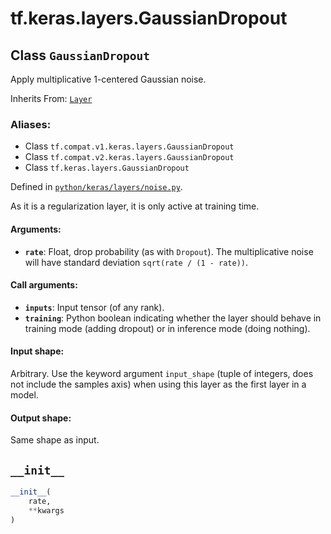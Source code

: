<div itemscope itemtype="http://developers.google.com/ReferenceObject">
<meta itemprop="name" content="tf.keras.layers.GaussianDropout" />
<meta itemprop="path" content="Stable" />
<meta itemprop="property" content="__init__"/>
</div>

# tf.keras.layers.GaussianDropout

## Class `GaussianDropout`

Apply multiplicative 1-centered Gaussian noise.

Inherits From: [`Layer`](../../../tf/keras/layers/Layer.md)

### Aliases:

* Class `tf.compat.v1.keras.layers.GaussianDropout`
* Class `tf.compat.v2.keras.layers.GaussianDropout`
* Class `tf.keras.layers.GaussianDropout`



Defined in [`python/keras/layers/noise.py`](/code/stable/tensorflow/python/keras/layers/noise.py).

<!-- Placeholder for "Used in" -->

As it is a regularization layer, it is only active at training time.

#### Arguments:


* <b>`rate`</b>: Float, drop probability (as with `Dropout`).
  The multiplicative noise will have
  standard deviation `sqrt(rate / (1 - rate))`.


#### Call arguments:


* <b>`inputs`</b>: Input tensor (of any rank).
* <b>`training`</b>: Python boolean indicating whether the layer should behave in
  training mode (adding dropout) or in inference mode (doing nothing).


#### Input shape:

Arbitrary. Use the keyword argument `input_shape`
(tuple of integers, does not include the samples axis)
when using this layer as the first layer in a model.



#### Output shape:

Same shape as input.


<h2 id="__init__"><code>__init__</code></h2>

``` python
__init__(
    rate,
    **kwargs
)
```






